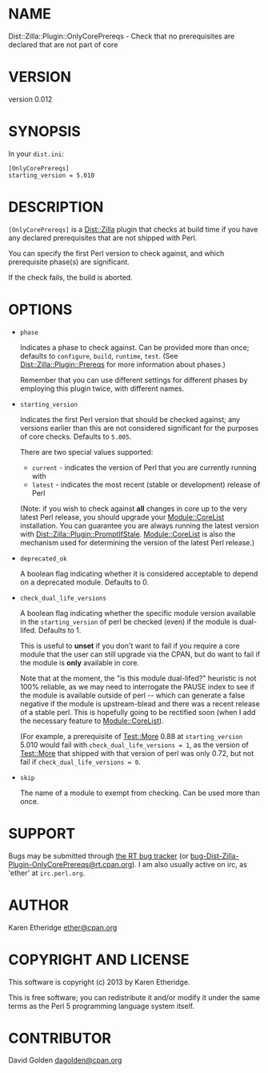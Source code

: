 # NAME

Dist::Zilla::Plugin::OnlyCorePrereqs - Check that no prerequisites are declared that are not part of core

# VERSION

version 0.012

# SYNOPSIS

In your `dist.ini`:

    [OnlyCorePrereqs]
    starting_version = 5.010

# DESCRIPTION

`[OnlyCorePrereqs]` is a [Dist::Zilla](https://metacpan.org/pod/Dist::Zilla) plugin that checks at build time if
you have any declared prerequisites that are not shipped with Perl.

You can specify the first Perl version to check against, and which
prerequisite phase(s) are significant.

If the check fails, the build is aborted.

# OPTIONS

- `phase`

    Indicates a phase to check against. Can be provided more than once; defaults
    to `configure`, `build`, `runtime`, `test`.  (See [Dist::Zilla::Plugin::Prereqs](https://metacpan.org/pod/Dist::Zilla::Plugin::Prereqs) for more
    information about phases.)

    Remember that you can use different settings for different phases by employing
    this plugin twice, with different names.

- `starting_version`

    Indicates the first Perl version that should be checked against; any versions
    earlier than this are not considered significant for the purposes of core
    checks.  Defaults to `5.005`.

    There are two special values supported:

    - `current` - indicates the version of Perl that you are currently running with
    - `latest` - indicates the most recent (stable or development) release of Perl

    (Note: if you wish to check against __all__ changes in core up to the very
    latest Perl release, you should upgrade your [Module::CoreList](https://metacpan.org/pod/Module::CoreList) installation.
    You can guarantee you are always running the latest version with
    [Dist::Zilla::Plugin::PromptIfStale](https://metacpan.org/pod/Dist::Zilla::Plugin::PromptIfStale). [Module::CoreList](https://metacpan.org/pod/Module::CoreList) is also the mechanism used for
    determining the version of the latest Perl release.)

- `deprecated_ok`

    A boolean flag indicating whether it is considered acceptable to depend on a
    deprecated module. Defaults to 0.

- `check_dual_life_versions`

    A boolean flag indicating whether the specific module version available in the
    `starting_version` of perl be checked (even) if the module is dual-lifed.
    Defaults to 1.

    This is useful to __unset__ if you don't want to fail if you require a core module
    that the user can still upgrade via the CPAN, but do want to fail if the
    module is __only__ available in core.

    Note that at the moment, the "is this module dual-lifed?" heuristic is not
    100% reliable, as we may need to interrogate the PAUSE index to see if the
    module is available outside of perl -- which can generate a false negative if
    the module is upstream-blead and there was a recent release of a stable perl.
    This is hopefully going to be rectified soon (when I add the necessary feature
    to [Module::CoreList](https://metacpan.org/pod/Module::CoreList)).

    (For example, a prerequisite of [Test::More](https://metacpan.org/pod/Test::More) 0.88 at `starting_version`
    5.010 would fail with `check_dual_life_versions = 1`, as the version of
    [Test::More](https://metacpan.org/pod/Test::More) that shipped with that version of perl was only 0.72,
    but not fail if `check_dual_life_versions = 0`.

- `skip`

    The name of a module to exempt from checking. Can be used more than once.

# SUPPORT

Bugs may be submitted through [the RT bug tracker](https://rt.cpan.org/Public/Dist/Display.html?Name=Dist-Zilla-Plugin-OnlyCorePrereqs)
(or [bug-Dist-Zilla-Plugin-OnlyCorePrereqs@rt.cpan.org](mailto:bug-Dist-Zilla-Plugin-OnlyCorePrereqs@rt.cpan.org)).
I am also usually active on irc, as 'ether' at `irc.perl.org`.

# AUTHOR

Karen Etheridge <ether@cpan.org>

# COPYRIGHT AND LICENSE

This software is copyright (c) 2013 by Karen Etheridge.

This is free software; you can redistribute it and/or modify it under
the same terms as the Perl 5 programming language system itself.

# CONTRIBUTOR

David Golden <dagolden@cpan.org>
